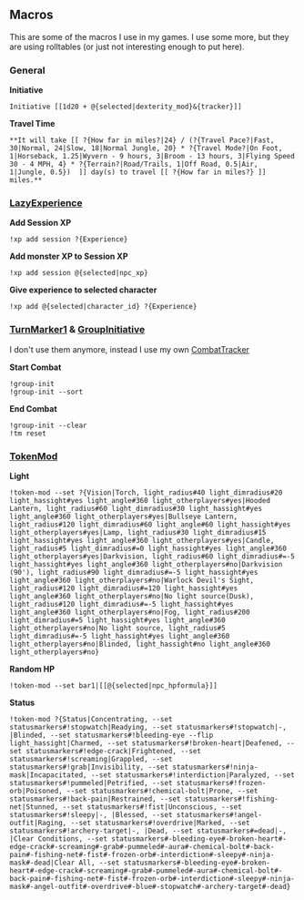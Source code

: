## Macros

This are some of the macros I use in my games. I use some more, but they are using rolltables (or just not interesting enough to put here).

### General
**Initiative**
``` 
Initiative [[1d20 + @{selected|dexterity_mod}&{tracker}]] 
```

**Travel Time**
``` 
**It will take [[ ?{How far in miles?|24} / (?{Travel Pace?|Fast, 30|Normal, 24|Slow, 18|Normal Jungle, 20} * ?{Travel Mode?|On Foot, 1|Horseback, 1.25|Wyvern - 9 hours, 3|Broom - 13 hours, 3|Flying Speed 30 - 4 MPH, 4} * ?{Terrain?|Road/Trails, 1|Off Road, 0.5|Air, 1|Jungle, 0.5})  ]] day(s) to travel [[ ?{How far in miles?} ]] miles.** 
```

### [LazyExperience](https://github.com/RobinKuiper/Roll20APIScripts/tree/master/LazyExperience)
**Add Session XP**
``` 
!xp add session ?{Experience} 
```

**Add monster XP to Session XP**
``` 
!xp add session @{selected|npc_xp}
```

**Give experience to selected character**
``` 
!xp add @{selected|character_id} ?{Experience} 
```

### [TurnMarker1](https://app.roll20.net/forum/post/931415/script-turnmarker1-turn-token-highlight-round-counter-player-advance-command-turn-announce-plus-spiny-graphics-if-you-want-them/?pageforid=931415#post-931415) & [GroupInitiative](https://wiki.roll20.net/Script:Group_Initiative)

I don't use them anymore, instead I use my own [CombatTracker](https://github.com/RobinKuiper/Roll20APIScripts/tree/master/CombatTracker)

**Start Combat**
```
!group-init
!group-init --sort
```

**End Combat**
```
!group-init --clear
!tm reset
```

### [TokenMod](https://app.roll20.net/forum/post/4225825/script-update-tokenmod-an-interface-to-adjusting-properties-of-a-token-from-a-macro-or-the-chat-area/?pageforid=4225825#post-4225825)
**Light**
``` 
!token-mod --set ?{Vision|Torch, light_radius#40 light_dimradius#20 light_hassight#yes light_angle#360 light_otherplayers#yes|Hooded Lantern, light_radius#60 light_dimradius#30 light_hassight#yes light_angle#360 light_otherplayers#yes|Bullseye Lantern, light_radius#120 light_dimradius#60 light_angle#60 light_hassight#yes light_otherplayers#yes|Lamp, light_radius#30 light_dimradius#15 light_hassight#yes light_angle#360 light_otherplayers#yes|Candle, light_radius#5 light_dimradius#=0 light_hassight#yes light_angle#360 light_otherplayers#yes|Darkvision, light_radius#60 light_dimradius#=-5 light_hassight#yes light_angle#360 light_otherplayers#no|Darkvision (90'), light_radius#90 light_dimradius#=-5 light_hassight#yes light_angle#360 light_otherplayers#no|Warlock Devil's Sight, light_radius#120 light_dimradius#=120 light_hassight#yes light_angle#360 light_otherplayers#no|No light source(Dusk), light_radius#120 light_dimradius#=-5 light_hassight#yes light_angle#360 light_otherplayers#no|Fog, light_radius#200 light_dimradius#=5 light_hassight#yes light_angle#360 light_otherplayers#no|No light source, light_radius#5 light_dimradius#=-5 light_hassight#yes light_angle#360 light_otherplayers#no|Blinded, light_hassight#no light_angle#360 light_otherplayers#no} 
```

**Random HP**
``` 
!token-mod --set bar1|[[@{selected|npc_hpformula}]] 
```

**Status**
``` 
!token-mod ?{Status|Concentrating, --set statusmarkers#!stopwatch|Readying, --set statusmarkers#!stopwatch|-, |Blinded, --set statusmarkers#!bleeding-eye --flip light_hassight|Charmed, --set statusmarkers#!broken-heart|Deafened, --set statusmarkers#!edge-crack|Frightened, --set statusmarkers#!screaming|Grappled, --set statusmarkers#!grab|Invisibility, --set statusmarkers#!ninja-mask|Incapacitated, --set statusmarkers#!interdiction|Paralyzed, --set statusmarkers#!pummeled|Petrified, --set statusmarkers#!frozen-orb|Poisoned, --set statusmarkers#!chemical-bolt|Prone, --set statusmarkers#!back-pain|Restrained, --set statusmarkers#!fishing-net|Stunned, --set statusmarkers#!fist|Unconscious, --set statusmarkers#!sleepy|-, |Blessed, --set statusmarkers#!angel-outfit|Raging, --set statusmarkers#!overdrive|Marked, --set statusmarkers#!archery-target|-, |Dead, --set statusmarkers#=dead|-, |Clear Conditions, --set statusmarkers#-bleeding-eye#-broken-heart#-edge-crack#-screaming#-grab#-pummeled#-aura#-chemical-bolt#-back-pain#-fishing-net#-fist#-frozen-orb#-interdiction#-sleepy#-ninja-mask#-dead|Clear All, --set statusmarkers#-bleeding-eye#-broken-heart#-edge-crack#-screaming#-grab#-pummeled#-aura#-chemical-bolt#-back-pain#-fishing-net#-fist#-frozen-orb#-interdiction#-sleepy#-ninja-mask#-angel-outfit#-overdrive#-blue#-stopwatch#-archery-target#-dead}
```